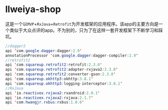 # llweiya-shop
这是一个以```MVP```+```RxJava```+```Retrofit```为开发框架的应用程序。该app的主要方向是一个类似于大众点评的app。不为别的，只为了在这样一套开发框架下不断学习和踩坑。
```java
//dagger2
api 'com.google.dagger:dagger:2.9'
annotationProcessor 'com.google.dagger:dagger-compiler:2.9'
//retrofit2
api 'com.squareup.retrofit2:retrofit:2.3.0'
api 'com.squareup.retrofit2:adapter-rxjava2:2.3.0'
api 'com.squareup.retrofit2:converter-gson:2.3.0'
api 'com.squareup.okhttp3:okhttp:3.8.1'
api 'com.squareup.okhttp3:logging-interceptor:3.8.1'
//RxJava
api 'io.reactivex.rxjava2:rxandroid:2.0.1'
api 'io.reactivex.rxjava2:rxjava:2.1.7'
api 'com.hwangjr.rxbus:rxbus:1.0.6'
```
